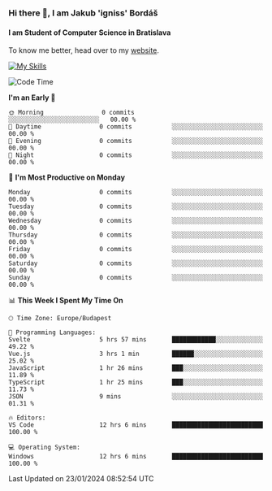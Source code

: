 ### Hi there 👋, I am Jakub 'igniss' Bordáš

#### I am Student of Computer Science in Bratislava
To know me better, head over to my [website](https://bordas.sk).

[![My Skills](https://skillicons.dev/icons?i=js,html,css,figma,svelte,java,kotlin,python,postgresql,typescript,nest,nodejs)](https://bordas.sk)


<!--START_SECTION:waka-->
![Code Time](http://img.shields.io/badge/Code%20Time-1%2C369%20hrs%209%20mins-blue)

**I'm an Early 🐤** 

```text
🌞 Morning                0 commits           ░░░░░░░░░░░░░░░░░░░░░░░░░   00.00 % 
🌆 Daytime                0 commits           ░░░░░░░░░░░░░░░░░░░░░░░░░   00.00 % 
🌃 Evening                0 commits           ░░░░░░░░░░░░░░░░░░░░░░░░░   00.00 % 
🌙 Night                  0 commits           ░░░░░░░░░░░░░░░░░░░░░░░░░   00.00 % 
```
📅 **I'm Most Productive on Monday** 

```text
Monday                   0 commits           ░░░░░░░░░░░░░░░░░░░░░░░░░   00.00 % 
Tuesday                  0 commits           ░░░░░░░░░░░░░░░░░░░░░░░░░   00.00 % 
Wednesday                0 commits           ░░░░░░░░░░░░░░░░░░░░░░░░░   00.00 % 
Thursday                 0 commits           ░░░░░░░░░░░░░░░░░░░░░░░░░   00.00 % 
Friday                   0 commits           ░░░░░░░░░░░░░░░░░░░░░░░░░   00.00 % 
Saturday                 0 commits           ░░░░░░░░░░░░░░░░░░░░░░░░░   00.00 % 
Sunday                   0 commits           ░░░░░░░░░░░░░░░░░░░░░░░░░   00.00 % 
```


📊 **This Week I Spent My Time On** 

```text
🕑︎ Time Zone: Europe/Budapest

💬 Programming Languages: 
Svelte                   5 hrs 57 mins       ████████████░░░░░░░░░░░░░   49.22 % 
Vue.js                   3 hrs 1 min         ██████░░░░░░░░░░░░░░░░░░░   25.02 % 
JavaScript               1 hr 26 mins        ███░░░░░░░░░░░░░░░░░░░░░░   11.89 % 
TypeScript               1 hr 25 mins        ███░░░░░░░░░░░░░░░░░░░░░░   11.73 % 
JSON                     9 mins              ░░░░░░░░░░░░░░░░░░░░░░░░░   01.31 % 

🔥 Editors: 
VS Code                  12 hrs 6 mins       █████████████████████████   100.00 % 

💻 Operating System: 
Windows                  12 hrs 6 mins       █████████████████████████   100.00 % 
```


 Last Updated on 23/01/2024 08:52:54 UTC
<!--END_SECTION:waka-->

